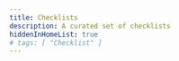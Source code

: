 ```yaml
---
title: Checklists
description: A curated set of checklists
hiddenInHomeList: true
# tags: [ "Checklist" ]
---
```


